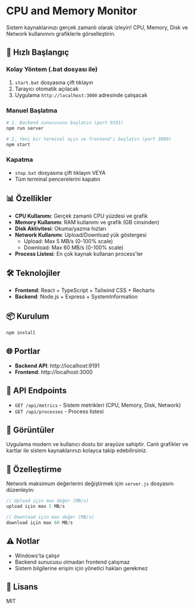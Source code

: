 # CPU and Memory Monitor

Sistem kaynaklarınızı gerçek zamanlı olarak izleyin! CPU, Memory, Disk ve Network kullanımını grafiklerle görselleştirin.

## 🚀 Hızlı Başlangıç

### Kolay Yöntem (.bat dosyası ile)

1. `start.bat` dosyasına çift tıklayın
2. Tarayıcı otomatik açılacak
3. Uygulama `http://localhost:3000` adresinde çalışacak

### Manuel Başlatma

```bash
# 1. Backend sunucusunu başlatın (port 9191)
npm run server

# 2. Yeni bir terminal açın ve frontend'i başlatın (port 3000)
npm start
```

### Kapatma

- `stop.bat` dosyasına çift tıklayın VEYA
- Tüm terminal pencerelerini kapatın

## 📊 Özellikler

- **CPU Kullanımı**: Gerçek zamanlı CPU yüzdesi ve grafik
- **Memory Kullanımı**: RAM kullanımı ve grafik (GB cinsinden)
- **Disk Aktivitesi**: Okuma/yazma hızları
- **Network Kullanımı**: Upload/Download yük göstergesi
  - Upload: Max 5 MB/s (0-100% scale)
  - Download: Max 60 MB/s (0-100% scale)
- **Process Listesi**: En çok kaynak kullanan process'ler

## 🛠️ Teknolojiler

- **Frontend**: React + TypeScript + Tailwind CSS + Recharts
- **Backend**: Node.js + Express + SystemInformation

## 📦 Kurulum

```bash
npm install
```

## 🌐 Portlar

- **Backend API**: http://localhost:9191
- **Frontend**: http://localhost:3000

## 📝 API Endpoints

- `GET /api/metrics` - Sistem metrikleri (CPU, Memory, Disk, Network)
- `GET /api/processes` - Process listesi

## 📸 Görüntüler

Uygulama modern ve kullanıcı dostu bir arayüze sahiptir. Canlı grafikler ve kartlar ile sistem kaynaklarınızı kolayca takip edebilirsiniz.

## 🔧 Özelleştirme

Network maksimum değerlerini değiştirmek için `server.js` dosyasını düzenleyin:

```javascript
// Upload için max değer (MB/s)
upload için max 5 MB/s

// Download için max değer (MB/s)
download için max 60 MB/s
```

## ⚠️ Notlar

- Windows'ta çalışır
- Backend sunucusu olmadan frontend çalışmaz
- Sistem bilgilerine erişim için yönetici hakları gerekmez

## 📄 Lisans

MIT
